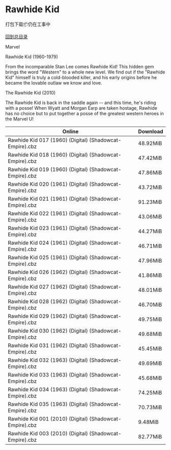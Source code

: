 # Rawhide Kid

打包下载📦仍在工事中

[回到总目录](/Catalogs.md)

Marvel

Rawhide Kid (1960-1979)

From the incomparable Stan Lee comes Rawhide Kid! This hidden gem brings the word "Western" to a whole new level. We find out if the "Rawhide Kid" himself is truly a cold-blooded killer, and his early origins before he became the lovable outlaw we know and love.



The Rawhide Kid (2010)

The Rawhide Kid is back in the saddle again -- and this time, he's riding with a posse! When Wyatt and Morgan Earp are taken hostage, Rawhide has no choice but to put together a posse of the greatest western heroes in the Marvel U! 





Online | Download
--- | ---
Rawhide Kid 017 (1960) (Digital) (Shadowcat-Empire).cbz | 48.92MiB
Rawhide Kid 018 (1960) (Digital) (Shadowcat-Empire).cbz | 47.42MiB
Rawhide Kid 019 (1960) (Digital) (Shadowcat-Empire).cbz | 47.86MiB
Rawhide Kid 020 (1961) (Digital) (Shadowcat-Empire).cbz | 43.72MiB
Rawhide Kid 021 (1961) (Digital) (Shadowcat-Empire).cbz | 91.23MiB
Rawhide Kid 022 (1961) (Digital) (Shadowcat-Empire).cbz | 43.06MiB
Rawhide Kid 023 (1961) (Digital) (Shadowcat-Empire).cbz | 44.27MiB
Rawhide Kid 024 (1961) (Digital) (Shadowcat-Empire).cbz | 46.71MiB
Rawhide Kid 025 (1961) (Digital) (Shadowcat-Empire).cbz | 47.96MiB
Rawhide Kid 026 (1962) (Digital) (Shadowcat-Empire).cbz | 41.86MiB
Rawhide Kid 027 (1962) (Digital) (Shadowcat-Empire).cbz | 48.01MiB
Rawhide Kid 028 (1962) (Digital) (Shadowcat-Empire).cbz | 46.70MiB
Rawhide Kid 029 (1962) (Digital) (Shadowcat-Empire).cbz | 49.75MiB
Rawhide Kid 030 (1962) (Digital) (Shadowcat-Empire).cbz | 49.68MiB
Rawhide Kid 031 (1962) (Digital) (Shadowcat-Empire).cbz | 45.45MiB
Rawhide Kid 032 (1963) (Digital) (Shadowcat-Empire).cbz | 49.69MiB
Rawhide Kid 033 (1963) (Digital) (Shadowcat-Empire).cbz | 45.68MiB
Rawhide Kid 034 (1963) (Digital) (Shadowcat-Empire).cbz | 74.25MiB
Rawhide Kid 035 (1963) (Digital) (Shadowcat-Empire).cbz | 70.73MiB
Rawhide Kid 001 (2010) (Digital) (Shadowcat-Empire).cbz | 9.48MiB
Rawhide Kid 003 (2010) (Digital) (Shadowcat-Empire).cbz | 82.77MiB